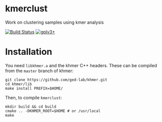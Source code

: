 kmerclust
=========

Work on clustering samples using kmer analysis

[![Build Status](http://biojenkins.anu.edu.au/job/kmerclust/badge/icon)](http://biojenkins.anu.edu.au/job/kmerclust/)
[![gplv3+](https://img.shields.io/badge/license-GPLv3-blue.svg)](https://www.gnu.org/licenses/gpl.html)

Installation
============


You need `libkhmer.a` and the khmer C++ headers. These can be compiled from the
`master` branch of khmer:

    git clone https://github.com/ged-lab/khmer.git
    cd khmer/lib
    make install PREFIX=$HOME/

Then, to compile `kmerclust`:

    mkdir build && cd build
    cmake .. -DKHMER_ROOT=$HOME # or /usr/local
    make

